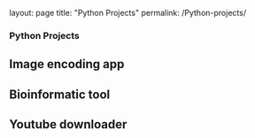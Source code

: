 layout: page
title: "Python Projects"
permalink: /Python-projects/

### Python Projects
## Image encoding app
## Bioinformatic tool
## Youtube downloader
